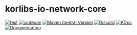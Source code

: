 # korlibs-io-network-core

<!-- BADGES -->
[![test](https://github.com/korlibs/korlibs-io-network-core/actions/workflows/TEST.yml/badge.svg)](https://github.com/korlibs/korlibs-io-network-core/actions/workflows/TEST.yml)
[![codecov](https://codecov.io/gh/korlibs/korlibs-io-network-core/graph/badge.svg)](https://codecov.io/gh/korlibs/korlibs-io-network-core)
[![Maven Central Version](https://img.shields.io/maven-central/v/com.soywiz/korlibs-io-network-core)](https://central.sonatype.com/artifact/com.soywiz/korlibs-io-network-core)
[![Discord](https://img.shields.io/discord/728582275884908604?logo=discord&label=Discord)](https://discord.korge.org/)
[![KDoc](https://img.shields.io/badge/docs-kdoc-blue)](https://korlibs.github.io/korlibs-io-network-core/)
[![Documentation](https://img.shields.io/badge/docs-documentation-purple)](https://docs.korge.org/io-network-core/)
<!-- /BADGES -->
